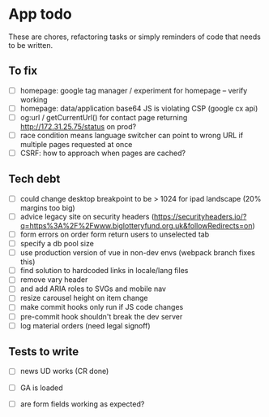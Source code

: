 # App todo

These are chores, refactoring tasks or simply reminders of code that needs to be written.

## To fix
- [ ] homepage: google tag manager / experiment for homepage – verify working
- [ ] homepage: data/application base64 JS  is violating CSP (google cx api)
- [ ] og:url / getCurrentUrl() for contact page returning http://172.31.25.75/status on prod?
- [ ] race condition means language switcher can point to wrong URL if multiple pages requested at once
- [ ] CSRF: how to approach when pages are cached?

## Tech debt
- [ ] could change desktop breakpoint to be > 1024 for ipad landscape (20% margins too big)
- [ ] advice legacy site on security headers (https://securityheaders.io/?q=https%3A%2F%2Fwww.biglotteryfund.org.uk&followRedirects=on)
- [ ] form errors on order form return users to unselected tab
- [ ] specify a db pool size
- [ ] use production version of vue in non-dev envs (webpack branch fixes this)
- [ ] find solution to hardcoded links in locale/lang files
- [ ] remove vary header
- [ ] and add ARIA roles to SVGs and mobile nav
- [ ] resize carousel height on item change
- [ ] make commit hooks only run if JS code changes
- [ ] pre-commit hook shouldn't break the dev server
- [ ] log material orders (need legal signoff)

## Tests to write
 - [ ] news UD works (CR done)
 - [ ] GA is loaded
 - [ ] are form fields working as expected?
 